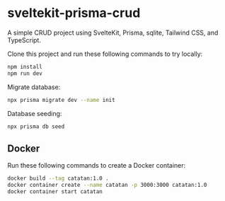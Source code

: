 # sveltekit-prisma-crud

A simple CRUD project using SvelteKit, Prisma, sqlite, Tailwind CSS, and TypeScript.

Clone this project and run these following commands to try locally:

```bash
npm install
npm run dev
```

Migrate database:

```bash
npx prisma migrate dev --name init
```

Database seeding:

```bash
npx prisma db seed
```

## Docker

Run these following commands to create a Docker container:

```bash
docker build --tag catatan:1.0 .
docker container create --name catatan -p 3000:3000 catatan:1.0
docker container start catatan
```